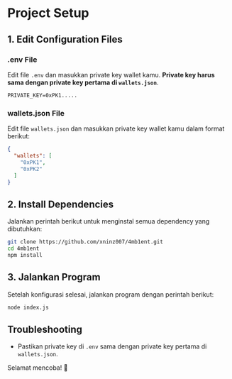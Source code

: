 # Project Setup

## **1. Edit Configuration Files**

### **.env File**
Edit file `.env` dan masukkan private key wallet kamu. **Private key harus sama dengan private key pertama di `wallets.json`**.

```
PRIVATE_KEY=0xPK1.....
```

### **wallets.json File**
Edit file `wallets.json` dan masukkan private key wallet kamu dalam format berikut:

```json
{
  "wallets": [
    "0xPK1",
    "0xPK2"
  ]
}
```

## **2. Install Dependencies**
Jalankan perintah berikut untuk menginstal semua dependency yang dibutuhkan:


```sh
git clone https://github.com/xninz007/4mb1ent.git
cd 4mb1ent
npm install
```

## **3. Jalankan Program**
Setelah konfigurasi selesai, jalankan program dengan perintah berikut:

```sh
node index.js
```

## **Troubleshooting**
- Pastikan private key di `.env` sama dengan private key pertama di `wallets.json`.

  

Selamat mencoba! 🚀

